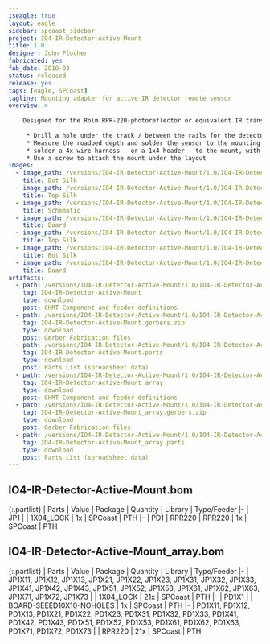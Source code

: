 ```yaml
---
iseagle: true
layout: eagle
sidebar: spcoast_sidebar
project: IO4-IR-Detector-Active-Mount
title: 1.0
designer: John Plocher
fabricated: yes
fab_date: 2018-03
status: released
release: yes
tags: [eagle, SPCoast]
tagline: Mounting adapter for active IR detector remote sensor
overview: >
    
    Designed for the Rolm RPR-220-photoreflector or equivalent IR transmitter/Detector
    
     * Drill a hole under the track / between the rails for the detector sensor 
     * Measure the roadbed depth and solder the sensor to the mounting plate such that the sensor does not extend up past the ties
     * solder a 4x wire harness - or a 1x4 header - to the mount, with the pins/wires facing down / away from the sensor
     * Use a screw to attach the mount under the layout
images:
  - image_path: /versions/IO4-IR-Detector-Active-Mount/1.0/IO4-IR-Detector-Active-Mount_array-1.0.bot.brd.png
    title: Bot Silk
  - image_path: /versions/IO4-IR-Detector-Active-Mount/1.0/IO4-IR-Detector-Active-Mount_array-1.0.top.brd.png
    title: Top Silk
  - image_path: /versions/IO4-IR-Detector-Active-Mount/1.0/IO4-IR-Detector-Active-Mount-1.0.sch.png
    title: Schematic
  - image_path: /versions/IO4-IR-Detector-Active-Mount/1.0/IO4-IR-Detector-Active-Mount_array-1.0.brd.png
    title: Board
  - image_path: /versions/IO4-IR-Detector-Active-Mount/1.0/IO4-IR-Detector-Active-Mount-1.0.top.brd.png
    title: Top Silk
  - image_path: /versions/IO4-IR-Detector-Active-Mount/1.0/IO4-IR-Detector-Active-Mount-1.0.bot.brd.png
    title: Bot Silk
  - image_path: /versions/IO4-IR-Detector-Active-Mount/1.0/IO4-IR-Detector-Active-Mount-1.0.brd.png
    title: Board
artifacts:
  - path: /versions/IO4-IR-Detector-Active-Mount/1.0/IO4-IR-Detector-Active-Mount-1.0.dpv
    tag: IO4-IR-Detector-Active-Mount
    type: download
    post: CHMT Component and feeder definitions
  - path: /versions/IO4-IR-Detector-Active-Mount/1.0/IO4-IR-Detector-Active-Mount-1.0.gerbers.zip
    tag: IO4-IR-Detector-Active-Mount.gerbers.zip
    type: download
    post: Gerber Fabrication files
  - path: /versions/IO4-IR-Detector-Active-Mount/1.0/IO4-IR-Detector-Active-Mount-1.0.parts.csv
    tag: IO4-IR-Detector-Active-Mount.parts
    type: download
    post: Parts List (spreadsheet data)
  - path: /versions/IO4-IR-Detector-Active-Mount/1.0/IO4-IR-Detector-Active-Mount_array-1.0.dpv
    tag: IO4-IR-Detector-Active-Mount_array
    type: download
    post: CHMT Component and feeder definitions
  - path: /versions/IO4-IR-Detector-Active-Mount/1.0/IO4-IR-Detector-Active-Mount_array-1.0.gerbers.zip
    tag: IO4-IR-Detector-Active-Mount_array.gerbers.zip
    type: download
    post: Gerber Fabrication files
  - path: /versions/IO4-IR-Detector-Active-Mount/1.0/IO4-IR-Detector-Active-Mount_array-1.0.parts.csv
    tag: IO4-IR-Detector-Active-Mount_array.parts
    type: download
    post: Parts List (spreadsheet data)
---
```


## IO4-IR-Detector-Active-Mount.bom

{:.partlist}
| Parts | Value | Package | Quantity | Library | Type/Feeder
|-
| JP1 |  | 1X04_LOCK | 1x | SPCoast | PTH
|-
| PD1 | RPR220 | RPR220 | 1x | SPCoast | PTH

## IO4-IR-Detector-Active-Mount_array.bom

{:.partlist}
| Parts | Value | Package | Quantity | Library | Type/Feeder
|-
| JP1X11, JP1X12, JP1X13, JP1X21, JP1X22, JP1X23, JP1X31, JP1X32, JP1X33, JP1X41, JP1X42, JP1X43, JP1X51, JP1X52, JP1X53, JP1X61, JP1X62, JP1X63, JP1X71, JP1X72, JP1X73 |  | 1X04_LOCK | 21x | SPCoast | PTH
|-
| PD1X1 |  | BOARD-SEEED10X10-NOHOLES | 1x | SPCoast | PTH
|-
| PD1X11, PD1X12, PD1X13, PD1X21, PD1X22, PD1X23, PD1X31, PD1X32, PD1X33, PD1X41, PD1X42, PD1X43, PD1X51, PD1X52, PD1X53, PD1X61, PD1X62, PD1X63, PD1X71, PD1X72, PD1X73 |  | RPR220 | 21x | SPCoast | PTH
